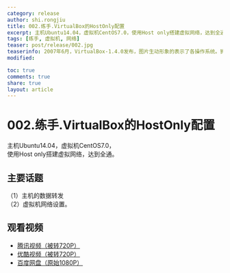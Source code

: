 ```yaml
---
category: release
author: shi.rongjiu
title: 002.练手.VirtualBox的HostOnly配置
excerpt: 主机Ubuntu14.04，虚拟机CentOS7.0，使用Host only搭建虚拟网络，达到全通。
tags: [练手, 虚拟机, 网络]
teaser: post/release/002.jpg
teaserinfo: 2007年6月，VirtualBox-1.4.0发布，图片生动形象的表示了各操作系统。狮友眼力如何？
modified: 

toc: true
comments: true
share: true
layout: article
---
```


# 002.练手.VirtualBox的HostOnly配置

主机Ubuntu14.04，虚拟机CentOS7.0，  
使用Host only搭建虚拟网络，达到全通。

## 主要话题

（1）主机的数据转发  
（2）虚拟机网络设置。

## 观看视频

  * [腾讯视频（被转720P）](http://v.qq.com/x/page/n0148zq1t3d.html)
  * [优酷视频（被转720P）](http://v.youku.com/v_show/id_XNzQ4MjA4ODQ0.html)
  * [百度网盘（原始1080P）](http://pan.baidu.com/s/1crkKFG)
